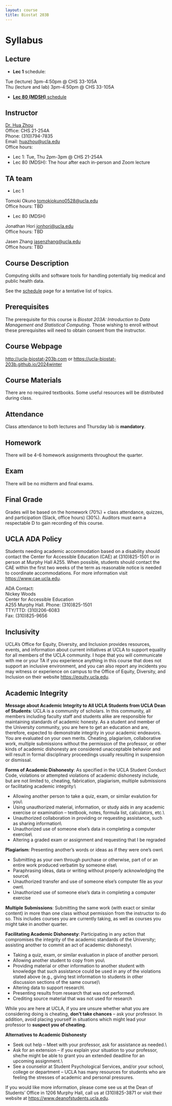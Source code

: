 ```yaml
---
layout: course
title: Biostat 203B
---
```


# Syllabus

## Lecture

- **Lec 1** schedule: 

Tue (lecture) 3pm-4:50pm @ CHS 33-105A\
Thu (lecture and lab) 3pm-4:50pm @ CHS 33-105A

- [**Lec 80 (MDSH)** schedule](https://ucla-biostat-203b.github.io/2024winter/schedule/schedule-lec80.html)

## Instructor

[Dr. Hua Zhou](http://hua-zhou.github.io/)\
Office: CHS 21-254A\
Phone: (310)794-7835\
Email: <huazhou@ucla.edu>  
Office hours:  
- Lec 1: Tue, Thu 2pm-3pm @ CHS 21-254A  
- Lec 80 (MDSH): The hour after each in-person and Zoom lecture     

## TA team

- Lec 1

Tomoki Okuno <tomokiokuno0528@ucla.edu>\
Office hours: TBD

- Lec 80 (MDSH)

Jonathan Hori <jonhori@ucla.edu>\
Office hours: TBD

Jasen Zhang <jasenzhang@ucla.edu>\
Office hours: TBD

## Course Description

Computing skills and software tools for handling potentially big medical and public health data.

See the [schedule](https://ucla-biostat-203b.github.io/2024winter/schedule/schedule.html) page for a tentative list of topics.

## Prerequisites

The prerequisite for this course is *Biostat 203A: Introduction to Data Management and Statistical Computing*. Those wishing to enroll without these prerequisites will need to obtain consent from the instructor.

## Course Webpage

<http://ucla-biostat-203b.com> or <https://ucla-biostat-203b.github.io/2024winter>

## Course Materials

There are no required textbooks. Some useful resources will be distributed during class.

## Attendance

Class attendance to both lectures and Thursday lab is **mandatory**.

## Homework

There will be 4-6 homework assignments throughout the quarter.

## Exam

There will be no midterm and final exams.

## Final Grade

Grades will be based on the homework (70%) + class attendance, quizzes, and participation (Slack, office hours) (30%). Auditors must earn a respectable D to gain recording of this course.

## UCLA ADA Policy

Students needing academic accommodation based on a disability should contact the Center for Accessible Education (CAE) at (310)825-1501 or in person at Murphy Hall A255. When possible, students should contact the CAE within the first two weeks of the term as reasonable notice is needed to coordinate accommodations. For more information visit <https://www.cae.ucla.edu>.

ADA Contact:\
Nickey Woods\
Center for Accessible Education\
A255 Murphy Hall. Phone: (310)825-1501\
TTY/TTD: (310)206-6083\
Fax: (310)825-9656

## Inclusivity

UCLA’s Office for Equity, Diversity, and Inclusion provides resources, events, and information about current initiatives at UCLA to support equality for all members of the UCLA community. I hope that you will communicate with me or your TA if you experience anything in this course that does not support an inclusive environment, and you can also report any incidents you may witness or experience on campus to the Office of Equity, Diversity, and Inclusion on their website <https://equity.ucla.edu>.

## Academic Integrity

**Message about Academic Integrity to All UCLA Students from UCLA Dean of Students**: UCLA is a community of scholars. In this community, all members including faculty staff and students alike are responsible for maintaining standards of academic honesty. As a student and member of the University community, you are here to get an education and are, therefore, expected to demonstrate integrity in your academic endeavors. You are evaluated on your own merits. Cheating, plagiarism, collaborative work, multiple submissions without the permission of the professor, or other kinds of academic dishonesty are considered unacceptable behavior and will result in formal disciplinary proceedings usually resulting in suspension or dismissal.

**Forms of Academic Dishonesty**: As specified in the UCLA Student Conduct Code, violations or attempted violations of academic dishonesty include, but are not limited to, cheating, fabrication, plagiarism, multiple submissions or facilitating academic integrity:\
* Allowing another person to take a quiz, exam, or similar evalution for you\
* Using unauthorized material, information, or study aids in any academic exercise or examination – textbook, notes, formula list, calculators, etc.\
* Unauthorized collaboration in providing or requesting assistance, such as sharing information\
* Unauthorized use of someone else’s data in completing a computer exercise\
* Altering a graded exam or assignment and requesting that I be regraded

**Plagiarism**: Presenting another’s words or ideas as if they were one’s own\
* Submitting as your own through purchase or otherwise, part of or an entire work produced verbatim by someone else\
* Paraphrasing ideas, data or writing without properly acknowledging the source\
* Unauthorized transfer and use of someone else’s computer file as your own\
* Unauthorized use of someone else’s data in completing a computer exercise

**Multiple Submissions**: Submitting the same work (with exact or similar content) in more than one class without permission from the instructor to do so. This includes courses you are currently taking, as well as courses you might take in another quarter.

**Facilitating Academic Dishonesty**: Participating in any action that compromises the integrity of the academic standards of the University; assisting another to commit an act of academic dishonesty\
* Taking a quiz, exam, or similar evaluation in place of another person\
* Allowing another student to copy from you\
* Providing material or other information to another student with knowledge that such assistance could be used in any of the violations stated above (e.g., giving test information to students in other discussion sections of the same course)\
* Altering data to support research\
* Presenting results from research that was not performed\
* Crediting source material that was not used for research

While you are here at UCLA, if you are unsure whether what you are considering doing is cheating, **don’t take chances** – ask your professor. In addition, avoid placing yourself in situations which might lead your professor to **suspect you of cheating**.

**Alternatives to Academic Dishonesty**

-   Seek out help – Meet with your professor, ask for assistance as needed.\
-   Ask for an extension – if you explain your situation to your professor, she/he might be able to grant you an extended deadline for an upcoming assignment.\
-   See a counselor at Student Psychological Services, and/or your school, college or department – UCLA has many resources for students who are feeling the stresses of academic and personal pressures.

If you would like more information, please come see us at the Dean of Students’ Office in 1206 Murphy Hall, call us at (310)825-3871 or visit their website at <https://www.deanofstudents.ucla.edu>.
